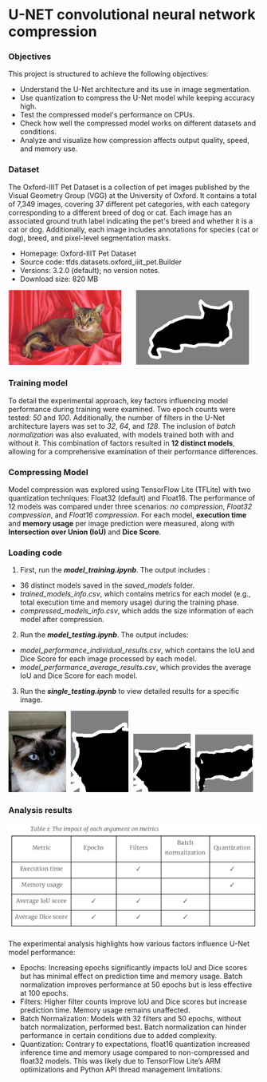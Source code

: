# U-NET convolutional neural network compression
### Objectives
This project is structured to achieve the following objectives:
- Understand the U-Net architecture and its use in image segmentation.
- Use quantization to compress the U-Net model while keeping accuracy high.
- Test the compressed model's performance on CPUs.
- Check how well the compressed model works on different datasets and conditions.
- Analyze and visualize how compression affects output quality, speed, and memory use.

### Dataset
The Oxford-IIIT Pet Dataset is a collection of pet images published by the Visual Geometry Group (VGG) at the University of Oxford. It contains a total of 7,349 images, covering 37 different pet categories, with each category corresponding to a
different breed of dog or cat. Each image has an associated ground truth label indicating the pet's breed and whether it is a cat or dog. Additionally, each image includes annotations for species (cat or dog), breed, and pixel-level segmentation masks.
- Homepage: Oxford-IIIT Pet Dataset
- Source code: tfds.datasets.oxford_iiit_pet.Builder
- Versions: 3.2.0 (default); no version notes.
- Download size: 820 MB

<p>
  <img src="img/original_img.png" style="display: inline-block; width: 45%; margin-right: 5%;" />
  <img src="img/segmentation_img.png" style="display: inline-block; width: 45%;" />
</p>

### Training model
To detail the experimental approach, key factors influencing model performance during training were examined. Two epoch counts were tested: *50* and *100*. Additionally, the number of filters in the U-Net architecture layers was set to *32*, *64*, and *128*. The inclusion of *batch normalization* was also evaluated, with models trained both with and without it. This combination of factors resulted in **12 distinct models**, allowing for a comprehensive examination of their performance differences.

### Compressing Model
Model compression was explored using TensorFlow Lite (TFLite) with two quantization techniques: Float32 (default) and Float16. The performance of 12 models was compared under three scenarios: *no compression*, *Float32 compression*, and *Float16 compression*. For each model, **execution time** and **memory usage** per image prediction were measured, along with **Intersection over Union (IoU)** and **Dice Score**. 

### Loading code

1. First, run the ***model_training.ipynb***.
The output includes : 
- 36 distinct models saved in the *saved_models* folder.
- *trained_models_info.csv*, which contains metrics for each model (e.g., total execution time and memory usage) during the training phase.
- *compressed_models_info.csv*, which adds the size information of each model after compression.
2. Run the ***model_testing.ipynb***.
The output includes:
- *model_performance_individual_results.csv*, which contains the IoU and Dice Score for each image processed by each model.
- *model_performance_average_results.csv*, which provides the average IoU and Dice Score for each model.
3. Run the ***single_testing.ipynb*** to view detailed results for a specific image.
<p>
  <img src="img/1.png" style="display: inline-block; width: 23%; margin-right: 1%;" />
  <img src="img/2.png" style="display: inline-block; width: 23%; margin-right: 1%;" />
  <img src="img/3.png" style="display: inline-block; width: 23%; margin-right: 1%;" />
  <img src="img/4.png" style="display: inline-block; width: 23%;" />
</p>

### Analysis results

<p align="center"><img src="img/result.png"></p>

The experimental analysis highlights how various factors influence U-Net model performance:

- Epochs: Increasing epochs significantly impacts IoU and Dice scores but has minimal effect on prediction time and memory usage. Batch normalization improves performance at 50 epochs but is less effective at 100 epochs.
- Filters: Higher filter counts improve IoU and Dice scores but increase prediction time. Memory usage remains unaffected.
- Batch Normalization: Models with 32 filters and 50 epochs, without batch normalization, performed best. Batch normalization can hinder performance in certain conditions due to added complexity.
- Quantization: Contrary to expectations, float16 quantization increased inference time and memory usage compared to non-compressed and float32 models. This was likely due to TensorFlow Lite’s ARM optimizations and Python API thread management limitations.
